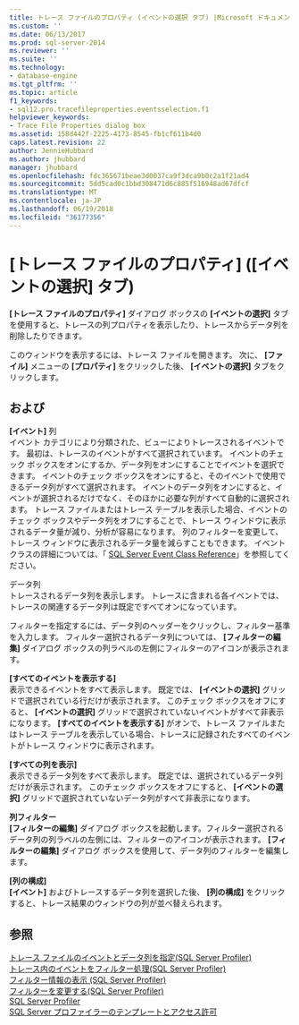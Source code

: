 ```yaml
---
title: トレース ファイルのプロパティ (イベントの選択 タブ) |Microsoft ドキュメント
ms.custom: ''
ms.date: 06/13/2017
ms.prod: sql-server-2014
ms.reviewer: ''
ms.suite: ''
ms.technology:
- database-engine
ms.tgt_pltfrm: ''
ms.topic: article
f1_keywords:
- sql12.pro.tracefileproperties.eventsselection.f1
helpviewer_keywords:
- Trace File Properties dialog box
ms.assetid: 158d442f-2225-4173-8545-fb1cf611b4d0
caps.latest.revision: 22
author: JennieHubbard
ms.author: jhubbard
manager: jhubbard
ms.openlocfilehash: fdc365671beae3d0037ca9f3dca9b0c2a1f21ad4
ms.sourcegitcommit: 5dd5cad0c1bbd308471d6c885f516948ad67dfcf
ms.translationtype: MT
ms.contentlocale: ja-JP
ms.lasthandoff: 06/19/2018
ms.locfileid: "36177356"
---
```

# <a name="trace-file-properties-events-selection-tab"></a>[トレース ファイルのプロパティ] ([イベントの選択] タブ)
  **[トレース ファイルのプロパティ]** ダイアログ ボックスの **[イベントの選択]** タブを使用すると、トレースの列プロパティを表示したり、トレースからデータ列を削除したりできます。  
  
 このウィンドウを表示するには、トレース ファイルを開きます。 次に、 **[ファイル]** メニューの **[プロパティ]** をクリックした後、 **[イベントの選択]** タブをクリックします。  
  
## <a name="options"></a>および  
 **[イベント]** 列  
 イベント カテゴリにより分類された、ビューによりトレースされるイベントです。 最初は、トレースのイベントがすべて選択されています。 イベントのチェック ボックスをオンにするか、データ列をオンにすることでイベントを選択できます。 イベントのチェック ボックスをオンにすると、そのイベントで使用できるデータ列がすべて選択されます。 イベントのデータ列をオンにすると、イベントが選択されるだけでなく、そのほかに必要な列がすべて自動的に選択されます。 トレース ファイルまたはトレース テーブルを表示した場合、イベントのチェック ボックスやデータ列をオフにすることで、トレース ウィンドウに表示されるデータ量が減り、分析が容易になります。 列のフィルターを変更して、トレース ウィンドウに表示されるデータ量を減らすこともできます。 イベント クラスの詳細については、「 [SQL Server Event Class Reference](../relational-databases/event-classes/sql-server-event-class-reference.md)」を参照してください。  
  
 データ列  
 トレースされるデータ列を表示します。 トレースに含まれる各イベントでは、トレースの関連するデータ列は既定ですべてオンになっています。  
  
 フィルターを指定するには、データ列のヘッダーをクリックし、フィルター基準を入力します。 フィルター選択されるデータ列については、 **[フィルターの編集]** ダイアログ ボックスの列ラベルの左側にフィルターのアイコンが表示されます。  
  
 **[すべてのイベントを表示する]**  
 表示できるイベントをすべて表示します。 既定では、 **[イベントの選択]** グリッドで選択されている行だけが表示されます。 このチェック ボックスをオフにすると、 **[イベントの選択]** グリッドで選択されていないイベントがすべて非表示になります。 **[すべてのイベントを表示する]** がオンで、トレース ファイルまたはトレース テーブルを表示している場合、トレースに記録されたすべてのイベントがトレース ウィンドウに表示されます。  
  
 **[すべての列を表示]**  
 表示できるデータ列をすべて表示します。 既定では、選択されているデータ列だけが表示されます。 このチェック ボックスをオフにすると、 **[イベントの選択]** グリッドで選択されていないデータ列がすべて非表示になります。  
  
 **列フィルター**  
 **[フィルターの編集]** ダイアログ ボックスを起動します。フィルター選択されるデータ列の列ラベルの左側には、フィルターのアイコンが表示されます。 **[フィルターの編集]** ダイアログ ボックスを使用して、データ列のフィルターを編集します。  
  
 **[列の構成]**  
 **[イベント]** およびトレースするデータ列を選択した後、 **[列の構成]** をクリックすると、トレース結果のウィンドウの列が並べ替えられます。  
  
## <a name="see-also"></a>参照  
 [トレース ファイルのイベントとデータ列を指定&#40;SQL Server Profiler&#41;](../tools/sql-server-profiler/specify-events-and-data-columns-for-a-trace-file-sql-server-profiler.md)   
 [トレース内のイベントをフィルター処理&#40;SQL Server Profiler&#41;](../tools/sql-server-profiler/filter-events-in-a-trace-sql-server-profiler.md)   
 [フィルター情報の表示 &#40;SQL Server Profiler&#41;](../tools/sql-server-profiler/view-filter-information-sql-server-profiler.md)   
 [フィルターを変更する&#40;SQL Server Profiler&#41;](../tools/sql-server-profiler/modify-a-filter-sql-server-profiler.md)   
 [SQL Server Profiler](../tools/sql-server-profiler/sql-server-profiler.md)   
 [SQL Server プロファイラーのテンプレートとアクセス許可](../tools/sql-server-profiler/sql-server-profiler-templates-and-permissions.md)  
  
  
